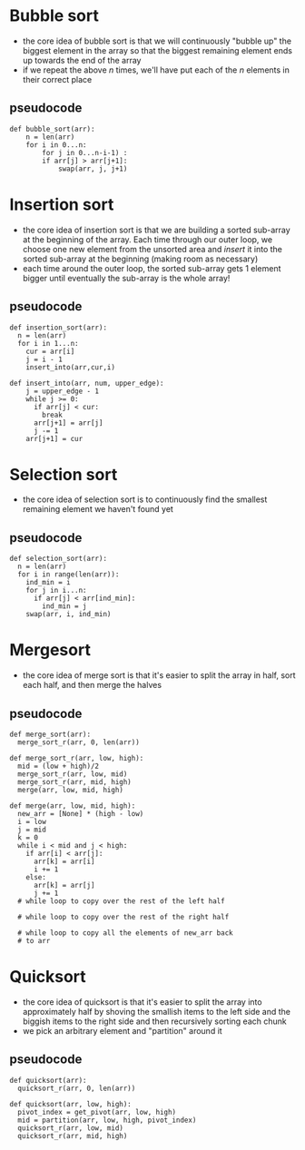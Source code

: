 # Bubble sort
* the core idea of bubble sort is that we will continuously "bubble up" the biggest element in the array so that the biggest remaining element ends up towards the end of the array
* if we repeat the above $n$ times, we'll have put each of the $n$ elements in their correct place

## pseudocode
```
def bubble_sort(arr):
    n = len(arr)
    for i in 0...n:
        for j in 0...n-i-1) :
        if arr[j] > arr[j+1]:
            swap(arr, j, j+1)
```

# Insertion sort
* the core idea of insertion sort is that we are building a sorted sub-array at the beginning of the array. Each time through our outer loop, we choose one new element from the unsorted area and *insert* it into the sorted sub-array at the beginning (making room as necessary)
* each time around the outer loop, the sorted sub-array gets 1 element bigger until eventually the sub-array is the whole array!

## pseudocode
```
def insertion_sort(arr):
  n = len(arr)
  for i in 1...n:
    cur = arr[i]
    j = i - 1
    insert_into(arr,cur,i)

def insert_into(arr, num, upper_edge):
    j = upper_edge - 1
    while j >= 0:
      if arr[j] < cur:
        break
      arr[j+1] = arr[j]
      j -= 1
    arr[j+1] = cur
```

# Selection sort
* the core idea of selection sort is to continuously find the smallest remaining element we haven't found yet

## pseudocode
```
def selection_sort(arr):
  n = len(arr)
  for i in range(len(arr)):
    ind_min = i
    for j in i...n:
      if arr[j] < arr[ind_min]:
        ind_min = j
    swap(arr, i, ind_min)
```

# Mergesort
* the core idea of merge sort is that it's easier to split the array in half, sort each half, and then merge the halves

## pseudocode
```
def merge_sort(arr):
  merge_sort_r(arr, 0, len(arr))

def merge_sort_r(arr, low, high):
  mid = (low + high)/2
  merge_sort_r(arr, low, mid)
  merge_sort_r(arr, mid, high)
  merge(arr, low, mid, high)

def merge(arr, low, mid, high):
  new_arr = [None] * (high - low)
  i = low
  j = mid
  k = 0
  while i < mid and j < high:
    if arr[i] < arr[j]:
      arr[k] = arr[i]
      i += 1
    else:
      arr[k] = arr[j]
      j += 1
  # while loop to copy over the rest of the left half

  # while loop to copy over the rest of the right half

  # while loop to copy all the elements of new_arr back 
  # to arr
```


# Quicksort
* the core idea of quicksort is that it's easier to split the array into approximately half by shoving the smallish items to the left side and the biggish items to the right side and then recursively sorting each chunk
* we pick an arbitrary element and "partition" around it

## pseudocode
```
def quicksort(arr):
  quicksort_r(arr, 0, len(arr))

def quicksort(arr, low, high):
  pivot_index = get_pivot(arr, low, high)
  mid = partition(arr, low, high, pivot_index)
  quicksort_r(arr, low, mid)
  quicksort_r(arr, mid, high)
```